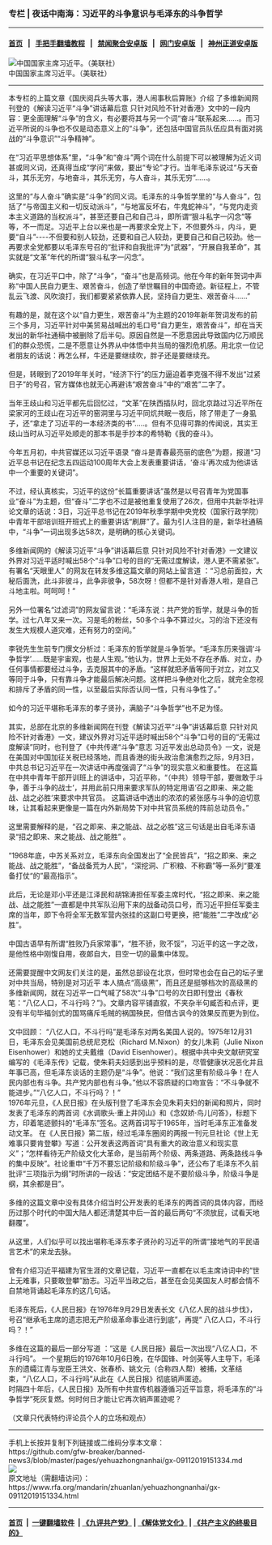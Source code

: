 ### 专栏 | 夜话中南海：习近平的斗争意识与毛泽东的斗争哲学
------------------------

#### [首页](https://github.com/gfw-breaker/banned-news3/blob/master/README.md) &nbsp;&nbsp;|&nbsp;&nbsp; [手把手翻墙教程](https://github.com/gfw-breaker/guides/wiki) &nbsp;&nbsp;|&nbsp;&nbsp; [禁闻聚合安卓版](https://github.com/gfw-breaker/bn-android) &nbsp;&nbsp;|&nbsp;&nbsp; [网门安卓版](https://github.com/oGate2/oGate) &nbsp;&nbsp;|&nbsp;&nbsp; [神州正道安卓版](https://github.com/SzzdOgate/update) 



<div id="headerimg">
 <img alt="中国国家主席习近平。（美联社）" src="https://www.rfa.org/mandarin/zhuanlan/yehuazhongnanhai/gx-09112019151334.html/1/@@images/d8fd2117-7f7c-4ef2-b6ed-841d9b4d9302.jpeg" title="中国国家主席习近平。（美联社）"/>
 <div id="headerimgcontents">
  <div id="headerimgcaption">
   <span>
    中国国家主席习近平。（美联社）
   </span>
   <!-- zoomattribute -->
  </div>
  <!-- headerimgcaption -->
 </div>
 <!-- headerimagecontents -->
</div>

<hr/>
<div id="storytext">
 <div>
  <div class="slot_header">
  </div>
 </div>
 <p>
  本专栏的上篇文章《国庆阅兵头等大事，港人闹事秋后算账》介绍 了多维新闻网刊登的《解读习近平“斗争”讲话幕后意 只针对风险不针对香港》文中的一段内容：更全面理解“斗争”的含义，有必要将其与另一个词“奋斗”联系起来……。而习近平所说的斗争也不仅是动态意义上的“斗争”，还包括中国官员队伍应具有面对挑战的“斗争意识”“斗争精神”。
  <br/>
  <br/>
  在“习近平思想体系”里，“斗争”和“奋斗”两个词在什么前提下可以被理解为近义词甚或同义词，还真得当成“学问”来做，要出“专论”才行。当年毛泽东说过“与天奋斗，其乐无穷，与地奋斗，其乐无穷，与人奋斗，其乐无穷”……。
  <br/>
  <br/>
  这里的“与人奋斗”确实是“斗争”的同义词。毛泽东的斗争哲学里的“与人奋斗”，包括了“与帝国主义和一切反动派斗”，“与地富反坏右，牛鬼蛇神斗”，“与党内走资本主义道路的当权派斗”，甚至还要自己和自己斗，即所谓“狠斗私字一闪念”等等，不一而足。习近平上台以来也是一再要求全党上下，不但要外斗，内斗，更要“自斗”----不但要和别人较劲，还要和自己人较劲，更要自己和自己较劲。他一再要求全党都要以毛泽东号召的“批评和自我批评”为“武器”，“开展自我革命”，其实就是“文革”年代的所谓“狠斗私字一闪念”。
  <br/>
  <br/>
  确实，在习近平口中，除了“斗争”，“奋斗”也是高频词。他在今年的新年贺词中声称“中国人民自力更生、艰苦奋斗，创造了举世瞩目的中国奇迹。新征程上，不管乱云飞渡、风吹浪打，我们都要紧紧依靠人民，坚持自力更生、艰苦奋斗……”
  <br/>
  <br/>
  有趣的是，就在这个以“自力更生，艰苦奋斗”为主题的2019年新年贺词发布的前三个多月，习近平针对中美贸易战喊出的毛口号“自力更生，艰苦奋斗”，却在当天发出的新华社通稿中被删除了后半句。原因自然是一不愿意因此导致国内亿万顺民们的群众恐慌，二是不愿意让外界从中体悟中共当局的强烈危机感。用北京一位记者朋友的话说：再怎么样，牛还是要继续吹，胖子还是要继续充。
  <br/>
  <br/>
  但是，转眼到了2019年年关时，“经济下行”的压力逼迫着李克强不得不发出“过紧日子”的号召，官方媒体也就无心再避讳“艰苦奋斗”中的“艰苦”二字了。
  <br/>
  <br/>
  当年王歧山和习近平都先后回忆过，“文革”在陕西插队时，回北京路过习近平所在梁家河的王歧山在习近平的窑洞里与习近平同炕共眠一夜后，除了带走了一身虱子，还“拿走了习近平的一本经济类的书”…..。但有不见得可靠的传闻说，其实王歧山当时从习近平处顺走的那本书是手抄本的希特勒《我的奋斗》。
  <br/>
  <br/>
  今年五月初，中共官媒还以习近平语录 “奋斗是青春最亮丽的底色”为题，报道“习近平总书记在纪念五四运动100周年大会上发表重要讲话，‘奋斗’再次成为他讲话中一个重要的关键词”。
  <br/>
  <br/>
  不过，经认真核实，习近平的这份“长篇重要讲话”虽然是以号召青年为党国事业“奋斗”为主题，但“奋斗”二字也不过是被他重复使用了26次，但用中共新华社评论文章的话说：3日，习近平总书记在2019年秋季学期中央党校（国家行政学院）中青年干部培训班开班式上的重要讲话“刷屏”了。最为引人注目的是，新华社通稿中，“斗争”一词出现多达58次，是明确的核心关键词。
  <br/>
  <br/>
  多维新闻网的《解读习近平“斗争”讲话幕后意 只针对风险不针对香港》一文建议外界对习近平适时喊出58个“斗争”口号的目的“无需过度解读，港人更不需紧张”。有署名“天眼里人” 的网友在转发多维这篇文章的网站上留言道 ：“习总前面拉，大秘后面洗，此斗非彼斗，此争非彼争，58次呀！但都不是针对香港人啦，是自己斗地主啦。呵呵呵！”
  <br/>
  <br/>
  另外一位署名“过滤词”的网友留言说：“毛泽东说：共产党的哲学，就是斗争的哲学。过七八年又来一次。习是毛的粉丝，50多个斗争不算过火。习的治下还没有发生大规模人道灾难，还有努力的空间。”
  <br/>
  <br/>
  李锐先生生前专门撰文分析过：毛泽东的哲学就是斗争哲学。“毛泽东历来强调‘斗争哲学’……既是宇宙观，也是人生观。”他认为，世界上无处不存在矛盾、对立，办任何事情都要经过斗争，去克服其中的矛盾。“这样就把矛盾等同于对立，对立又等同于斗争，只有靠斗争才能最后解决问题。这样把斗争绝对化之后，就完全忽视和排斥了矛盾的同一性，以至最后实际否认同一性，只有斗争性了。”
  <br/>
  <br/>
  如今的习近平堪称毛泽东的孝子贤孙，满脑子“斗争哲学”也不足为怪。
  <br/>
  <br/>
  其实，总部在北京的多维新闻网在刊登《解读习近平“斗争”讲话幕后意 只针对风险不针对香港》一文，建议外界对习近平适时喊出58个“斗争”口号的目的“无需过度解读”同时，也刊登了《中共传递“斗争”意志 习近平发出总动员令》一文，说是在美国对中国加征关税已经落地，而且香港的街头政治愈演愈烈之际，9月3日，中共总书记习近平在一次讲话中再度强调了“斗争”的现实意义和重要性。 在这篇在中共中青年干部开训班上的讲话中，习近平称，“（中共）领导干部，要做敢于斗争，善于斗争的战士‘，并用此前只用来要求军队的特定用语‘召之即来、来之能战、战之必胜‘来要求中共官员。 这篇讲话中透出的浓浓的紧张感与斗争的迫切意味，让其看起来更像是一篇在内外新局势下对中共官员系统的阵前总动员令。”
  <br/>
  <br/>
  这里需要解释的是，“召之即来、来之能战、战之必胜”这三句话是出自毛泽东语录“招之即来、来之能战、战之能胜” 。
  <br/>
  <br/>
  “1968年底，中苏关系对立，毛泽东向全国发出了“全民皆兵”，“招之即来、来之能战、战之能胜”，“备战备荒为人民”，“深挖洞、广积粮、不称霸”等一系列“要准备打仗“的”最高指示”。
  <br/>
  <br/>
  此后，无论是邓小平还是江泽民和胡锦涛担任军委主席时代，“招之即来、来之能战、战之能胜”一直都是中共军队沿用下来的战备动员口号，而习近平担任军委主席的当年，即下令将全军无数军营内张挂的这副口号更换，把“能胜”二字改成“必胜”。
  <br/>
  <br/>
  中国古语早有所谓“胜败乃兵家常事”，“胜不骄，败不馁”，习近平的这一字之改，是他性格中刚愎自用，夜郞自大，目空一切的最集中体现。
  <br/>
  <br/>
  还需要提醒中文网友们关注的是，虽然总部设在北京，但时常也会在自己的坛子里对中共当局，特别是对习近平 本人搞点“高级黑”，而且还是挺够档次的高级黑的多维新闻网，就在习近平一口气喊了58次“斗争”口号的次日即刊登出《春秋笔：“八亿人口，不斗行吗？”》。文章内容平铺直叙，不夹杂半句臧否和点评，更没有半句毕福剑式的国骂痛斥毛贼的祸国殃民，但借古讽今的效果反而更为到位。
  <br/>
  <br/>
  文中回顾： “八亿人口，不斗行吗”是毛泽东对两名美国人说的。1975年12月31日，毛泽东会见美国前总统尼克松（Richard M.Nixon）的女儿朱莉（Julie Nixon Eisenhower）和她的丈夫戴维（David Eisenhower）。根据中共中央文献研究室编写的《毛泽东传》记载，使朱莉夫妇感到出乎预料的是，尽管健康状况恶化并且年事已高，但毛泽东谈话的主题仍是“斗争”。他说：“我们这里有阶级斗争！在人民内部也有斗争。共产党内部也有斗争。”他以不容质疑的口吻宣告：“不斗争就不能进步。”“八亿人口，不斗行吗？！”
  <br/>
  1976年元旦，《人民日报》在头版刊登了毛泽东会见朱莉夫妇的新闻和照片，同时发表了毛泽东的两首词《水调歌头·重上井冈山》和《念奴娇·鸟儿问答》，标题下方，印着笔迹颤抖的“毛泽东”签名。这两首词写于1965年，当时毛泽东正准备发动文革。 在《人民日报》第二版，经过毛泽东圈阅的两报一刊元旦社论《世上无难事只要肯登攀》写道：公开发表这两首词“具有重大的政治意义和现实意义”；“怎样看待无产阶级文化大革命，是当前两个阶级、两条道路、两条路线斗争的集中反映”。社论重申“千万不要忘记阶级和阶级斗争”，还公布了毛泽东不久前批评“三项指示为纲”时所讲的一段话：“安定团结不是不要阶级斗争，阶级斗争是纲，其余都是目”。
  <br/>
  <br/>
  多维的这篇文章中没有具体介绍当时公开发表的毛泽东的两首词的具体内容，而经历过那个时代的中国大陆人都还清楚其中后一首的最后两句“不须放屁，试看天地翻覆”。
  <br/>
  <br/>
  从这里，人们似乎可以找出堪称毛泽东孝子贤孙的习近平的所谓“接地气的平民语言艺术”的来龙去脉。
  <br/>
  <br/>
  曾有介绍习近平福建为官生涯的文章记载，习近平一直都在以毛主席诗词中的“世上无难事，只要敢登攀”励志。习近平当政之后，甚至在会见美国友人时都会情不自禁地背诵起毛泽东的这几句话。
  <br/>
  <br/>
  毛泽东死后，《人民日报》在1976年9月29日发表长文《八亿人民的战斗步伐》，号召“继承毛主席的遗志把无产阶级革命事业进行到底”，再提“ 八亿人口，不斗行吗？！”
  <br/>
  <br/>
  多维在这篇的最后一部分写道 ：”这是《人民日报》最后一次出现“八亿人口，不斗行吗”。 一个星期后的1976年10月6日晚，在华国锋、叶剑英等人主导下，毛泽东的遗孀江青与宠臣王洪文、张春桥、姚文元（合称四人帮）被捕，文革结束，“八亿人口，不斗行吗”从此在《人民日报》彻底销声匿迹。
  <br/>
  时隔四十年后，《人民日报》及所有中共宣传机器遵循习近平旨意，将毛泽东的“斗争哲学”死灰复燃。何时何日才能让它再次销声匿迹呢？
  <br/>
  <br/>
  （文章只代表特约评论员个人的立场和观点）
 </p>
</div>

<hr/>
手机上长按并复制下列链接或二维码分享本文章：<br/>
https://github.com/gfw-breaker/banned-news3/blob/master/pages/yehuazhongnanhai/gx-09112019151334.md <br/>
<a href='https://github.com/gfw-breaker/banned-news3/blob/master/pages/yehuazhongnanhai/gx-09112019151334.md'><img src='https://github.com/gfw-breaker/banned-news3/blob/master/pages/yehuazhongnanhai/gx-09112019151334.md.png'/></a> <br/>
原文地址（需翻墙访问）：https://www.rfa.org/mandarin/zhuanlan/yehuazhongnanhai/gx-09112019151334.html


------------------------
#### [首页](https://github.com/gfw-breaker/banned-news3/blob/master/README.md) &nbsp;|&nbsp; [一键翻墙软件](https://github.com/gfw-breaker/nogfw/blob/master/README.md) &nbsp;| [《九评共产党》](https://github.com/gfw-breaker/9ping.md/blob/master/README.md#九评之一评共产党是什么) | [《解体党文化》](https://github.com/gfw-breaker/jtdwh.md/blob/master/README.md) | [《共产主义的终极目的》](https://github.com/gfw-breaker/gczydzjmd.md/blob/master/README.md)


<img src='http://gfw-breaker.win/banned-news3/pages/yehuazhongnanhai/gx-09112019151334.md' width='0px' height='0px'/>